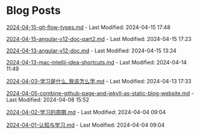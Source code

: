 # Blog Posts

[2024-04-15-git-flow-types.md](_posts/2024-04-15-git-flow-types.md) - Last Modified: 2024-04-15 17:48

[2024-04-15-angular-v12-doc-part2.md](_posts/2024-04-15-angular-v12-doc-part2.md) - Last Modified: 2024-04-15 17:23

[2024-04-13-angular-v12-doc.md](_posts/2024-04-13-angular-v12-doc.md) - Last Modified: 2024-04-15 13:24

[2024-04-13-mac-intellij-idea-shortcuts.md](_posts/2024-04-13-mac-intellij-idea-shortcuts.md) - Last Modified: 2024-04-14 11:49

[2024-04-03-学习是什么_我该怎么学.md](_posts/2024-04-03-学习是什么_我该怎么学.md) - Last Modified: 2024-04-13 17:33

[2024-04-05-combine-github-page-and-jekyll-as-static-blog-website.md](_posts/2024-04-05-combine-github-page-and-jekyll-as-static-blog-website.md) - Last Modified: 2024-04-08 15:52

[2024-04-02-学习的周期.md](_posts/2024-04-02-学习的周期.md) - Last Modified: 2024-04-04 09:04

[2024-04-01-认知与学习.md](_posts/2024-04-01-认知与学习.md) - Last Modified: 2024-04-04 09:04

